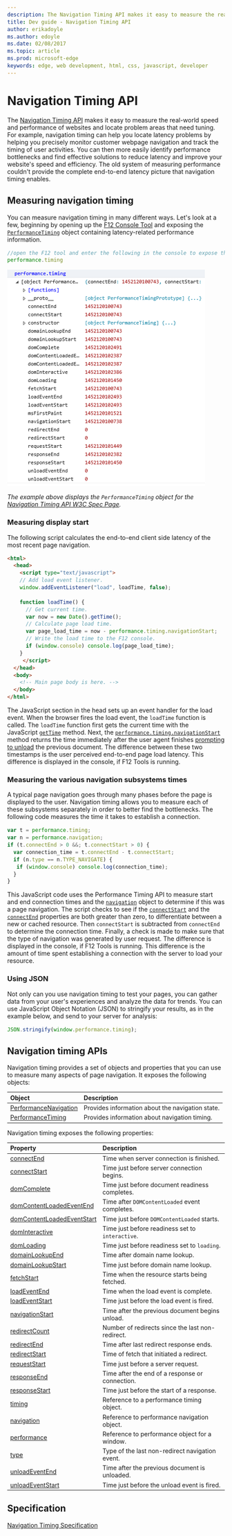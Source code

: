 ```yaml
---
description: The Navigation Timing API makes it easy to measure the real-world speed and performance of websites, and locate problem areas that need tuning.
title: Dev guide - Navigation Timing API
author: erikadoyle
ms.author: edoyle
ms.date: 02/08/2017
ms.topic: article
ms.prod: microsoft-edge
keywords: edge, web development, html, css, javascript, developer
---
```


# Navigation Timing API

The [Navigation Timing API](https://msdn.microsoft.com/library/hh772738.aspx) makes it easy to measure the real-world speed and performance of websites and locate problem areas that need tuning. For example, navigation timing can help you locate latency problems by helping you precisely monitor customer webpage navigation and track the timing of user activities. You can then more easily identify performance bottlenecks and find effective solutions to reduce latency and improve your website's speed and efficiency. The old system of measuring performance couldn't provide the complete end-to-end latency picture that navigation timing enables.

## Measuring navigation timing

You can measure navigation timing in many different ways. Let's look at a few, beginning by opening up the [F12 Console Tool](../../f12-devtools-guide/console.md) and exposing the [`PerformanceTiming`](https://msdn.microsoft.com/library/ff975075.aspx) object containing latency-related performance information. 

```js
//open the F12 tool and enter the following in the console to expose the PerformanceTiming object
performance.timing 
```
![PermanceTiming object example](./../media/navigationtiming_timestamps.png)

*The example above displays the `PerformanceTiming` object for the [Navigation Timing API W3C Spec Page](http://go.microsoft.com/fwlink/p/?LinkId=278978).*

### Measuring display start

The following script calculates the end-to-end client side latency of the most recent page navigation.

```html
<html>
  <head>
    <script type="text/javascript">
    // Add load event listener.
    window.addEventListener("load", loadTime, false);

    function loadTime() {
      // Get current time.
      var now = new Date().getTime();
      // Calculate page load time.
      var page_load_time = now - performance.timing.navigationStart;
      // Write the load time to the F12 console.
      if (window.console) console.log(page_load_time);
    }
     </script>
  </head>
  <body>
    <!-- Main page body is here. -->
  </body>
</html>
```

The JavaScript section in the head sets up an event handler for the load event. When the browser fires the load event, the `loadTime` function is called. The `loadTime` function first gets the current time with the JavaScript [`getTime`](https://msdn.microsoft.com/library/7hcawkw2.aspx) method. Next, the [`performance.timing.navigationStart`](https://msdn.microsoft.com/library/ff974724.aspx) method returns the time immediately after the user agent finishes [prompting to unload](http://go.microsoft.com/fwlink/p/?LinkId=228089) the previous document. The difference between these two timestamps is the user perceived end-to-end page load latency. This difference is displayed in the console, if F12 Tools is running.

### Measuring the various navigation subsystems times

A typical page navigation goes through many phases before the page is displayed to the user. Navigation timing allows you to measure each of these subsystems separately in order to better find the bottlenecks. The following code measures the time it takes to establish a connection.

```js
var t = performance.timing;
var n = performance.navigation;
if (t.connectEnd > 0 &&; t.connectStart > 0) {
  var connection_time = t.connectEnd - t.connectStart;
  if (n.type == n.TYPE_NAVIGATE) {
   if (window.console) console.log(connection_time);
  }
}
```

This JavaScript code uses the Performance Timing API to measure start and end connection times and the [`navigation`](https://msdn.microsoft.com/library/ff974739.aspx) object to determine if this was a page navigation. The script checks to see if the [`connectStart`](https://msdn.microsoft.com/library/ff974711.aspx) and the [`connectEnd`](https://msdn.microsoft.com/library/ff974710.aspx) properties are both greater than zero, to differentiate between a new or cached resource. Then `connectStart` is subtracted from `connectEnd` to determine the connection time. Finally, a check is made to make sure that the type of navigation was generated by user request. The difference is displayed in the console, if F12 Tools is running. This difference is the amount of time spent establishing a connection with the server to load your resource.

### Using JSON

Not only can you use navigation timing to test your pages, you can gather data from your user's experiences and analyze the data for trends. You can use JavaScript Object Notation (JSON) to stringify your results, as in the example below, and send to your server for analysis:

```js
JSON.stringify(window.performance.timing);
```

## Navigation timing APIs


Navigation timing provides a set of objects and properties that you can use to measure many aspects of page navigation. It exposes the following objects:

| Object | Description
|:------------ | :-------------
| [PerformanceNavigation](https://msdn.microsoft.com/library/hh772730.aspx) | Provides information about the navigation state.
| [PerformanceTiming](https://msdn.microsoft.com/library/ff975075.aspx) | Provides information about navigation timing. 

Navigation timing exposes the following properties:

| Property | Description
|:------------ | :-------------
| [connectEnd](https://msdn.microsoft.com/library/ff974710.aspx) | Time when server connection is finished.
| [connectStart](https://msdn.microsoft.com/library/ff974711.aspx) | Time just before server connection begins.
| [domComplete](https://msdn.microsoft.com/library/ff974714.aspx) | Time just before document readiness completes.
| [domContentLoadedEventEnd](https://msdn.microsoft.com/library/hh772735(v=vs.85).aspx) | Time after `DOMContentLoaded` event completes.
| [domContentLoadedEventStart](https://msdn.microsoft.com/library/ff974715(v=vs.85).aspx) | Time just before `DOMContentLoaded` starts.
| [domInteractive](https://msdn.microsoft.com/library/ff974716(v=vs.85).aspx) | Time just before readiness set to `interactive`.
| [domLoading](https://msdn.microsoft.com/library/ff974717(v=vs.85).aspx) | Time just before readiness set to `loading`.
| [domainLookupEnd](https://msdn.microsoft.com/library/ff974712(v=vs.85).aspx) | Time after domain name lookup.
| [domainLookupStart](https://msdn.microsoft.com/library/ff974713(v=vs.85).aspx) | Time just before domain name lookup.
| [fetchStart](https://msdn.microsoft.com/library/ff974718(v=vs.85).aspx) | Time when the resource starts being fetched. 
| [loadEventEnd](https://msdn.microsoft.com/library/ff974721(v=vs.85).aspx) | Time when the load event is complete. 
| [loadEventStart](https://msdn.microsoft.com/library/ff974722(v=vs.85).aspx) | Time just before the load event is fired. 
| [navigationStart](https://msdn.microsoft.com/library/ff974724(v=vs.85).aspx) | Time after the previous document begins unload. 
| [redirectCount](https://msdn.microsoft.com/library/ff974733(v=vs.85).aspx) | Number of redirects since the last non-redirect. 
| [redirectEnd](https://msdn.microsoft.com/library/ff974725(v=vs.85).aspx) | Time after last redirect response ends. 
| [redirectStart](https://msdn.microsoft.com/library/ff974726(v=vs.85).aspx) | Time of fetch that initiated a redirect. 
| [requestStart](https://msdn.microsoft.com/library/ff974728(v=vs.85).aspx) | Time just before a server request. 
| [responseEnd](https://msdn.microsoft.com/library/ff974729(v=vs.85).aspx) | Time after the end of a response or connection. 
| [responseStart](https://msdn.microsoft.com/library/ff974730(v=vs.85).aspx) | Time just before the start of a response. 
| [timing](https://msdn.microsoft.com/library/ff974740(v=vs.85).aspx) | Reference to a performance timing object. 
| [navigation](https://msdn.microsoft.com/library/ff974739(v=vs.85).aspx) | Reference to performance navigation object. 
| [performance](https://msdn.microsoft.com/library/hh772740(v=vs.85).aspx) | Reference to performance object for a window. 
| [type](https://msdn.microsoft.com/library/ff974736(v=vs.85).aspx) | Type of the last non-redirect navigation event. 
| [unloadEventEnd](https://msdn.microsoft.com/library/ff974731(v=vs.85).aspx) | Time after the previous document is unloaded. 
| [unloadEventStart](https://msdn.microsoft.com/library/ff974732(v=vs.85).aspx) | Time just before the unload event is fired. 



## Specification

[Navigation Timing Specification](http://go.microsoft.com/fwlink/p/?LinkId=278978)


